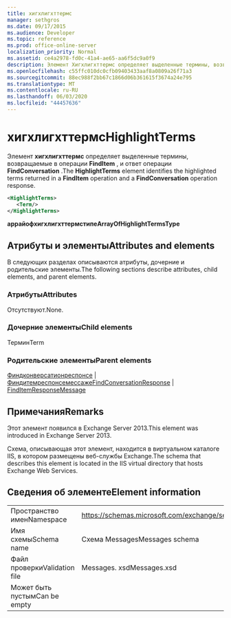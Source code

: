 ```yaml
---
title: хигхлигхттермс
manager: sethgros
ms.date: 09/17/2015
ms.audience: Developer
ms.topic: reference
ms.prod: office-online-server
localization_priority: Normal
ms.assetid: ce4a2978-fd0c-41a4-ae65-aa6f5dc9a0f9
description: Элемент Хигхлигхттермс определяет выделенные термины, возвращаемые в операции FindItem, и ответ операции FindConversation.
ms.openlocfilehash: c55ffc010dc0cfb09403433aaf8a0809a26f71a3
ms.sourcegitcommit: 88ec988f2bb67c1866d06b361615f3674a24e795
ms.translationtype: MT
ms.contentlocale: ru-RU
ms.lasthandoff: 06/03/2020
ms.locfileid: "44457636"
---
```

# <a name="highlightterms"></a><span data-ttu-id="56a28-103">хигхлигхттермс</span><span class="sxs-lookup"><span data-stu-id="56a28-103">HighlightTerms</span></span>

<span data-ttu-id="56a28-104">Элемент **хигхлигхттермс** определяет выделенные термины, возвращаемые в операции **FindItem** , и ответ операции **FindConversation** .</span><span class="sxs-lookup"><span data-stu-id="56a28-104">The **HighlightTerms** element identifies the highlighted terms returned in a **FindItem** operation and a **FindConversation** operation response.</span></span> 
  
```XML
<HighlightTerms>
   <Term/>
</HighlightTerms>
```

 <span data-ttu-id="56a28-105">**аррайофхигхлигхттермстипе**</span><span class="sxs-lookup"><span data-stu-id="56a28-105">**ArrayOfHighlightTermsType**</span></span>
## <a name="attributes-and-elements"></a><span data-ttu-id="56a28-106">Атрибуты и элементы</span><span class="sxs-lookup"><span data-stu-id="56a28-106">Attributes and elements</span></span>

<span data-ttu-id="56a28-107">В следующих разделах описываются атрибуты, дочерние и родительские элементы.</span><span class="sxs-lookup"><span data-stu-id="56a28-107">The following sections describe attributes, child elements, and parent elements.</span></span>
  
### <a name="attributes"></a><span data-ttu-id="56a28-108">Атрибуты</span><span class="sxs-lookup"><span data-stu-id="56a28-108">Attributes</span></span>

<span data-ttu-id="56a28-109">Отсутствуют.</span><span class="sxs-lookup"><span data-stu-id="56a28-109">None.</span></span>
  
### <a name="child-elements"></a><span data-ttu-id="56a28-110">Дочерние элементы</span><span class="sxs-lookup"><span data-stu-id="56a28-110">Child elements</span></span>

<span data-ttu-id="56a28-111">Термин</span><span class="sxs-lookup"><span data-stu-id="56a28-111">Term</span></span>
  
### <a name="parent-elements"></a><span data-ttu-id="56a28-112">Родительские элементы</span><span class="sxs-lookup"><span data-stu-id="56a28-112">Parent elements</span></span>

<span data-ttu-id="56a28-113">[Финдконверсатионреспонсе](findconversationresponse.md)  |  [Финдитемреспонсемессаже](finditemresponsemessage.md)</span><span class="sxs-lookup"><span data-stu-id="56a28-113">[FindConversationResponse](findconversationresponse.md) | [FindItemResponseMessage](finditemresponsemessage.md)</span></span>
  
## <a name="remarks"></a><span data-ttu-id="56a28-114">Примечания</span><span class="sxs-lookup"><span data-stu-id="56a28-114">Remarks</span></span>

<span data-ttu-id="56a28-115">Этот элемент появился в Exchange Server 2013.</span><span class="sxs-lookup"><span data-stu-id="56a28-115">This element was introduced in Exchange Server 2013.</span></span>
  
<span data-ttu-id="56a28-116">Схема, описывающая этот элемент, находится в виртуальном каталоге IIS, в котором размещены веб-службы Exchange.</span><span class="sxs-lookup"><span data-stu-id="56a28-116">The schema that describes this element is located in the IIS virtual directory that hosts Exchange Web Services.</span></span>
  
## <a name="element-information"></a><span data-ttu-id="56a28-117">Сведения об элементе</span><span class="sxs-lookup"><span data-stu-id="56a28-117">Element information</span></span>

|||
|:-----|:-----|
|<span data-ttu-id="56a28-118">Пространство имен</span><span class="sxs-lookup"><span data-stu-id="56a28-118">Namespace</span></span>  <br/> |https://schemas.microsoft.com/exchange/services/2006/messages  <br/> |
|<span data-ttu-id="56a28-119">Имя схемы</span><span class="sxs-lookup"><span data-stu-id="56a28-119">Schema name</span></span>  <br/> |<span data-ttu-id="56a28-120">Схема Messages</span><span class="sxs-lookup"><span data-stu-id="56a28-120">Messages schema</span></span>  <br/> |
|<span data-ttu-id="56a28-121">Файл проверки</span><span class="sxs-lookup"><span data-stu-id="56a28-121">Validation file</span></span>  <br/> |<span data-ttu-id="56a28-122">Messages. xsd</span><span class="sxs-lookup"><span data-stu-id="56a28-122">Messages.xsd</span></span>  <br/> |
|<span data-ttu-id="56a28-123">Может быть пустым</span><span class="sxs-lookup"><span data-stu-id="56a28-123">Can be empty</span></span>  <br/> ||
   

